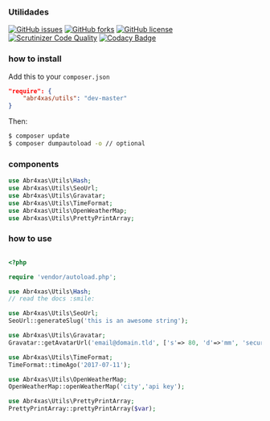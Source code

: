 ### Utilidades

[![GitHub issues](https://img.shields.io/github/issues/abr4xas/utils.svg?style=flat-square)](https://github.com/abr4xas/utils/issues) [![GitHub forks](https://img.shields.io/github/forks/abr4xas/twig-slug.svg?style=flat-square)](https://github.com/abr4xas/utils/network) [![GitHub license](https://img.shields.io/badge/license-MIT-blue.svg?style=flat-square)](https://raw.githubusercontent.com/abr4xas/utils/master/LICENSE)
[![Scrutinizer Code Quality](https://scrutinizer-ci.com/g/abr4xas/utils/badges/quality-score.png?b=master)](https://scrutinizer-ci.com/g/abr4xas/utils/?branch=master)
[![Codacy Badge](https://api.codacy.com/project/badge/Grade/62d8bf07dc3a4c09bb8eae53edae9871)](https://www.codacy.com/app/ElBlogDeAbr4xas/utils?utm_source=github.com&amp;utm_medium=referral&amp;utm_content=abr4xas/utils&amp;utm_campaign=Badge_Grade)

### how to install

Add this to your `composer.json`

```json
"require": {
    "abr4xas/utils": "dev-master"
}
```

Then:

```bash
$ composer update
$ composer dumpautoload -o // optional
```

### components

```php
use Abr4xas\Utils\Hash;
use Abr4xas\Utils\SeoUrl;
use Abr4xas\Utils\Gravatar;
use Abr4xas\Utils\TimeFormat;
use Abr4xas\Utils\OpenWeatherMap;
use Abr4xas\Utils\PrettyPrintArray;
```

### how to use

```php

<?php

require 'vendor/autoload.php';

use Abr4xas\Utils\Hash;
// read the docs :smile:

use Abr4xas\Utils\SeoUrl;
SeoUrl::generateSlug('this is an awesome string');

use Abr4xas\Utils\Gravatar;
Gravatar::getAvatarUrl('email@domain.tld', ['s'=> 80, 'd'=>'mm', 'secure' => true]);

use Abr4xas\Utils\TimeFormat;
TimeFormat::timeAgo('2017-07-11'); 

use Abr4xas\Utils\OpenWeatherMap;
OpenWeatherMap::openWeatherMap('city','api key');

use Abr4xas\Utils\PrettyPrintArray;
PrettyPrintArray::prettyPrintArray($var);

```
